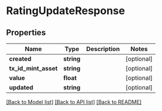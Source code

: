 # RatingUpdateResponse

## Properties
Name | Type | Description | Notes
------------ | ------------- | ------------- | -------------
**created** | **string** |  | [optional] 
**tx_id_mint_asset** | **string** |  | [optional] 
**value** | **float** |  | [optional] 
**updated** | **string** |  | [optional] 

[[Back to Model list]](../README.md#documentation-for-models) [[Back to API list]](../README.md#documentation-for-api-endpoints) [[Back to README]](../README.md)


